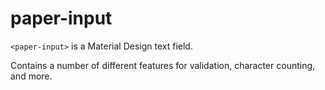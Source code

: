 # paper-input

`<paper-input>` is a Material Design text field.

Contains a number of different features for validation, character counting, and more.

